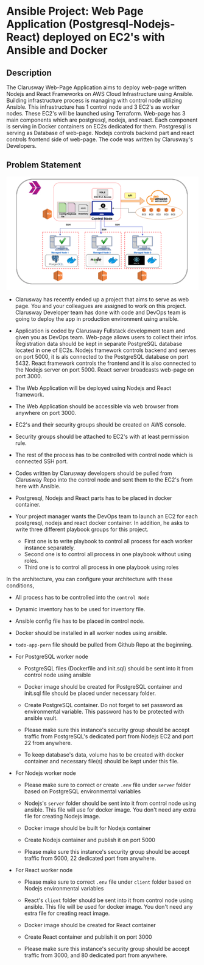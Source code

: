 # Ansible Project: Web Page Application (Postgresql-Nodejs-React) deployed on EC2's with Ansible and Docker

## Description

The Clarusway Web-Page Application aims to deploy web-page written Nodejs and React Frameworks on AWS Cloud Infrastructure using Ansible. Building infrastructure process is managing with control node utilizing Ansible. This infrastructure has 1 control node and 3 EC2's as worker nodes. These EC2's will be launched using Terraform. Web-page has 3 main components which are postgresql, nodejs, and react. Each component is serving in Docker containers on EC2s dedicated for them. Postgresql is serving as Database of web-page. Nodejs controls backend part and react controls frontend side of web-page. The code was written by Clarusway's Developers.

## Problem Statement

![Project_007](ansible.png)

- Clarusway has recently ended up a project that aims to serve as web page. You and your colleagues are assigned to work on this project. Clarusway Developer team has done with code and DevOps team is going to deploy the app in production environment using ansible.

- Application is coded by Clarusway Fullstack development team and given you as DevOps team. Web-page allows users to collect their infos. Registration data should be kept in separate PostgreSQL database located in one of EC2s. Nodejs framework controls backend and serves on port 5000, it is als connected to the PostgreSQL database on port 5432. React framework controls the frontend and it is also connected to the Nodejs server on port 5000. React server broadcasts web-page on port 3000. 

- The Web Application will be deployed using Nodejs and React framework.

- The Web Application should be accessible via web browser from anywhere on port 3000.

- EC2's and their security groups should be created on AWS console.

- Security groups should be attached to EC2's with at least permission rule.

- The rest of the process has to be controlled with control node which is connected SSH port.

- Codes written by Clarusway developers should be pulled from Clarusway Repo into the control node and sent them to the EC2's from here with Ansible.

- Postgresql, Nodejs and React parts has to be placed in docker container. 

- Your project manager wants the DevOps team to launch an EC2 for each postgresql, nodejs and react docker container. In addition, he asks to write three different playbook groups for this project. 
    - First one is to write playbook to control all process for each worker instance separately. 
    - Second one is to control all process in one playbook without using roles.
    - Third one is to control all process in one playbook using roles

In the architecture, you can configure your architecture with these conditions,

  - All process has to be controlled into the `control Node`

  - Dynamic inventory has to be used for inventory file.

  - Ansible config file has to be placed in control node.
  
  - Docker should be installed in all worker nodes using ansible.

  - `todo-app-pern` file should be pulled from Github Repo at the beginning.

  - For PostgreSQL worker node

    - PostgreSQL files (Dockerfile and init.sql) should be sent into it from control node using ansible

    - Docker image should be created for PostgreSQL container and init.sql file should be placed under necessary folder.

    - Create PostgreSQL container. Do not forget to set password as environmental variable. This password has to be protected with ansible vault.

    - Please make sure this instance's security group should be accept traffic from PostgreSQL's dedicated port from Nodejs EC2 and port 22 from anywhere.

    - To keep database's data, volume has to be created with docker container and necessary file(s) should be kept under this file.

  - For Nodejs worker node

    - Please make sure to correct or create `.env` file under `server` folder based on PostgreSQL environmental variables
    
    - Nodejs's `server` folder should be sent into it from control node using ansible. This file will use for docker image. You don't need any extra file for creating Nodejs image.

    - Docker image should be built for Nodejs container

    - Create Nodejs container and publish it on port 5000

    - Please make sure this instance's security group should be accept traffic from 5000, 22 dedicated port from anywhere.

  - For React worker node

    - Please make sure to correct `.env` file under `client` folder based on Nodejs environmental variables 
    
    - React's `client` folder should be sent into it from control node using ansible. This file will be used for docker image. You don't need any extra file for creating react image.

    - Docker image should be created for React container

    - Create React container and publish it on port 3000

    - Please make sure this instance's security group should be accept traffic from 3000, and 80 dedicated port from anywhere.


